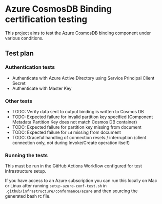 # Azure CosmosDB Binding certification testing

This project aims to test the Azure CosmosDB binding component under various conditions.

## Test plan

### Authentication tests

* Authenticate with Azure Active Directory using Service Principal Client Secret
* Authenticate with Master Key

### Other tests
- TODO: Verify data sent to output binding is written to Cosmos DB
- TODO: Expected failure for invalid partition key specified (Component Metadata Partition Key does not match Cosmos DB container)
- TODO: Expected failure for partition key missing from document
- TODO: Expected failure for `id` missing from document
- TODO: Graceful handling of connection resets / interruption (client connection only, not during Invoke/Create operation itself)

### Running the tests

This must be run in the GitHub Actions Workflow configured for test infrastructure setup.

If you have access to an Azure subscription you can run this locally on Mac or Linux after running `setup-azure-conf-test.sh` in `.github/infrastructure/conformance/azure` and then sourcing the generated bash rc file.